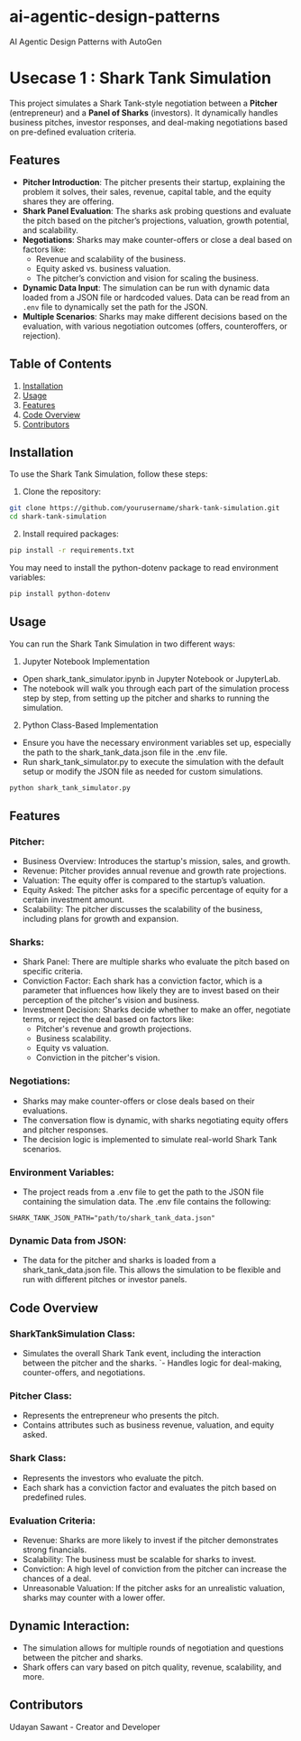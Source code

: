 # ai-agentic-design-patterns
AI Agentic Design Patterns with AutoGen


# Usecase 1 : Shark Tank Simulation

This project simulates a Shark Tank-style negotiation between a **Pitcher** (entrepreneur) and a **Panel of Sharks** (investors). It dynamically handles business pitches, investor responses, and deal-making negotiations based on pre-defined evaluation criteria.

## Features

- **Pitcher Introduction**: The pitcher presents their startup, explaining the problem it solves, their sales, revenue, capital table, and the equity shares they are offering.
- **Shark Panel Evaluation**: The sharks ask probing questions and evaluate the pitch based on the pitcher’s projections, valuation, growth potential, and scalability.
- **Negotiations**: Sharks may make counter-offers or close a deal based on factors like:
  - Revenue and scalability of the business.
  - Equity asked vs. business valuation.
  - The pitcher’s conviction and vision for scaling the business.
- **Dynamic Data Input**: The simulation can be run with dynamic data loaded from a JSON file or hardcoded values. Data can be read from an `.env` file to dynamically set the path for the JSON.
- **Multiple Scenarios**: Sharks may make different decisions based on the evaluation, with various negotiation outcomes (offers, counteroffers, or rejection).

## Table of Contents

1. [Installation](#installation)
2. [Usage](#usage)
3. [Features](#features)
4. [Code Overview](#code-overview)
5. [Contributors](#contributors)

## Installation

To use the Shark Tank Simulation, follow these steps:

1. Clone the repository:

```bash
git clone https://github.com/yourusername/shark-tank-simulation.git
cd shark-tank-simulation
```


2. Install required packages:

```bash
pip install -r requirements.txt
```

  You may need to install the python-dotenv package to read environment variables:

  ```bash
  pip install python-dotenv
  ```





## Usage
You can run the Shark Tank Simulation in two different ways:

1. Jupyter Notebook Implementation
 - Open shark_tank_simulator.ipynb in Jupyter Notebook or JupyterLab.
 - The notebook will walk you through each part of the simulation process step by step, from setting up the pitcher and sharks to running the simulation.
2. Python Class-Based Implementation
 - Ensure you have the necessary environment variables set up, especially the path to the shark_tank_data.json file in the .env file.
 - Run shark_tank_simulator.py to execute the simulation with the default setup or modify the JSON file as needed for custom simulations.
```bash
python shark_tank_simulator.py
```


## Features

### Pitcher:
 - Business Overview: Introduces the startup's mission, sales, and growth.
 - Revenue: Pitcher provides annual revenue and growth rate projections.
 - Valuation: The equity offer is compared to the startup’s valuation.
 - Equity Asked: The pitcher asks for a specific percentage of equity for a certain investment amount.
 - Scalability: The pitcher discusses the scalability of the business, including plans for growth and expansion.

### Sharks:
 - Shark Panel: There are multiple sharks who evaluate the pitch based on specific criteria.
 - Conviction Factor: Each shark has a conviction factor, which is a parameter that influences how likely they are to invest based on their perception of the pitcher's vision and business.
 - Investment Decision: Sharks decide whether to make an offer, negotiate terms, or reject the deal based on factors like:
    - Pitcher's revenue and growth projections.
    - Business scalability.
    - Equity vs valuation.
    - Conviction in the pitcher's vision.
  

### Negotiations:
 - Sharks may make counter-offers or close deals based on their evaluations.
 - The conversation flow is dynamic, with sharks negotiating equity offers and pitcher responses.
 - The decision logic is implemented to simulate real-world Shark Tank scenarios.


### Environment Variables:
 - The project reads from a .env file to get the path to the JSON file containing the simulation data. The .env file contains the following:

```env
SHARK_TANK_JSON_PATH="path/to/shark_tank_data.json"
```

### Dynamic Data from JSON:
 - The data for the pitcher and sharks is loaded from a shark_tank_data.json file. This allows the simulation to be flexible and run with different pitches or investor panels.


## Code Overview

### SharkTankSimulation Class:
 - Simulates the overall Shark Tank event, including the interaction between the pitcher and the sharks.
`- Handles logic for deal-making, counter-offers, and negotiations.

### Pitcher Class:
 - Represents the entrepreneur who presents the pitch.
 - Contains attributes such as business revenue, valuation, and equity asked.

### Shark Class:
 - Represents the investors who evaluate the pitch.
 - Each shark has a conviction factor and evaluates the pitch based on predefined rules.

### Evaluation Criteria:
 - Revenue: Sharks are more likely to invest if the pitcher demonstrates strong financials.
 - Scalability: The business must be scalable for sharks to invest.
 - Conviction: A high level of conviction from the pitcher can increase the chances of a deal.
 - Unreasonable Valuation: If the pitcher asks for an unrealistic valuation, sharks may counter with a lower offer.

## Dynamic Interaction:
 - The simulation allows for multiple rounds of negotiation and questions between the pitcher and sharks.
 - Shark offers can vary based on pitch quality, revenue, scalability, and more.


## Contributors
Udayan Sawant - Creator and Developer
